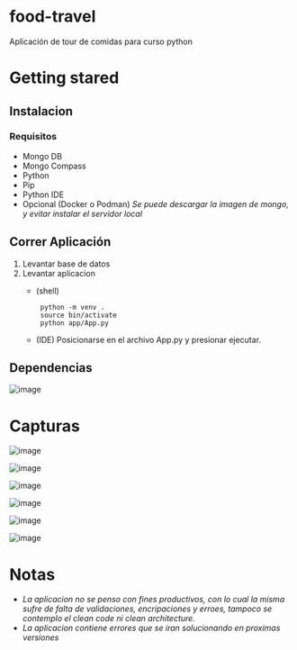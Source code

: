 # food-travel
Aplicación de tour de comidas para curso python

# Getting stared

## Instalacion
### Requisitos
- Mongo DB
- Mongo Compass
- Python
- Pip
- Python IDE
- Opcional (Docker o Podman) *Se puede descargar la imagen de mongo, y evitar instalar el servidor local*

## Correr Aplicación

  1. Levantar base de datos
  2. Levantar aplicacion
      - (shell)
        
             python -m venv .
             source bin/activate
             python app/App.py

      - (IDE)
          Posicionarse en el archivo App.py y presionar ejecutar.


## Dependencias
![image](https://github.com/aldosilvestre/food-travel/assets/64880747/d6fcff2c-9936-4b54-b231-05705a05f520)


# Capturas

![image](https://github.com/aldosilvestre/food-travel/assets/64880747/bd7a3d7d-4939-4980-936e-3a41c3696ab8)

![image](https://github.com/aldosilvestre/food-travel/assets/64880747/d6faf02b-3804-4d20-920c-e7b8e2f483fa)

![image](https://github.com/aldosilvestre/food-travel/assets/64880747/74129f28-1773-4604-a34c-3e4ab5cc86e8)

![image](https://github.com/aldosilvestre/food-travel/assets/64880747/b5f93765-03ce-4ada-bf4f-b358c784d766)

![image](https://github.com/aldosilvestre/food-travel/assets/64880747/696fd2af-8abe-4dcc-a27c-83ac41a2fabd)

![image](https://github.com/aldosilvestre/food-travel/assets/64880747/33bd0436-9d44-4575-8da7-4939abf1587f)

# Notas

- *La aplicacion no se penso con fines productivos, con lo cual la misma sufre de falta de validaciones, encripaciones y erroes, tampoco se contemplo el clean code ni clean architecture.*
- *La aplicacion contiene errores que se iran solucionando en proximas versiones*

